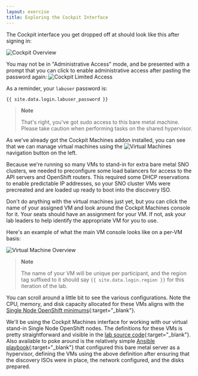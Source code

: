 ```yaml
---
layout: exercise
title: Exploring the Cockpit Interface
---
```


The Cockpit interface you get dropped off at should look like this after signing in:

![Cockpit Overview](/assets/images/cockpit-landing.png?style=centered&style=border "Cockpit Overview")

You may not be in "Administrative Access" mode, and be presented with a prompt that you can click to enable administrative access after pasting the password again: ![Cockpit Limited Access](/assets/images/cockpit-limited-access.png?style=small "Cockpit Limited Access")

As a reminder, your `labuser` password is:

```
{{ site.data.login.labuser_password }}
```

> **Note**
>
> That's right, you've got sudo access to this bare metal machine. Please take caution when performing tasks on the shared hypervisor.

As we've already got the Cockpit Machines addon installed, you can see that we can manage virtual machines using the ![Virtual Machines](/assets/images/cockpit-virtual-machines.png?style=small "Virtual Machines") navigation button on the left.

Because we're running so many VMs to stand-in for extra bare metal SNO clusters, we needed to preconfigure some load balancers for access to the API servers and OpenShift routers. This required some DHCP reservations to enable predictable IP addresses, so your SNO cluster VMs were precreated and are loaded up ready to boot into the discovery ISO.

Don't do anything with the virtual machines just yet, but you can click the name of your assigned VM and look around the Cockpit Machines console for it. Your seats should have an assignment for your VM. If not, ask your lab leaders to help identify the appropriate VM for you to use.

Here's an example of what the main VM console looks like on a per-VM basis:

![Virtual Machine Overview](/assets/images/cockpit-virtual-machine-overview.png?style=centered&style=border "Virtual Machine Overview")

> **Note**
>
> The name of your VM will be unique per participant, and the region tag suffixed to it should say `{{ site.data.login.region }}` for this iteration of the lab.


You can scroll around a little bit to see the various configurations. Note the CPU, memory, and disk capacity allocated for these VMs aligns with the [Single Node OpenShift minimums](https://docs.openshift.com/container-platform/4.12/installing/installing_sno/install-sno-preparing-to-install-sno.html#:~:text=Table%201.%20Minimum%20resource%20requirements){:target="_blank"}.

We'll be using the Cockpit Machines interface for working with our virtual stand-in Single Node OpenShift nodes. The definitions for these VMs is pretty straightforward and visible in the [lab source code](https://github.com/redhat-na-ssa/rhte-edge-lab-sno/blob/main/ansible/templates/vm.xml.j2){:target="_blank"}. Also available to poke around is the relatively simple [Ansible playbook](https://github.com/redhat-na-ssa/rhte-edge-lab-sno/blob/main/ansible/hypervisor.yml){:target="_blank"} that configured this bare metal server as a hypervisor, defining the VMs using the above definition after ensuring that the discovery ISOs were in place, the network configured, and the disks prepared.
